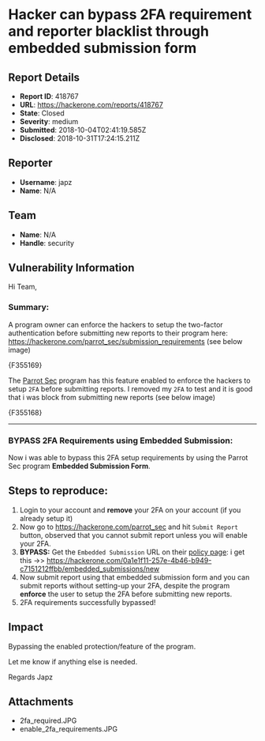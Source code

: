 # Hacker can bypass 2FA requirement and reporter blacklist through embedded submission form

## Report Details
- **Report ID**: 418767
- **URL**: https://hackerone.com/reports/418767
- **State**: Closed
- **Severity**: medium
- **Submitted**: 2018-10-04T02:41:19.585Z
- **Disclosed**: 2018-10-31T17:24:15.211Z

## Reporter
- **Username**: japz
- **Name**: N/A

## Team
- **Name**: N/A
- **Handle**: security

## Vulnerability Information
Hi Team,

### Summary:

A program owner can enforce the hackers to setup the two-factor authentication before submitting new reports to their program here: https://hackerone.com/parrot_sec/submission_requirements (see below image)

{F355169}

The [Parrot Sec](https://hackerone.com/parrot_sec) program has this feature enabled to enforce the hackers to setup `2FA` before submitting reports. I removed my `2FA` to test and it is good that i was block from submitting new reports (see below image)

{F355168}

---

### BYPASS 2FA Requirements using Embedded Submission:

Now i was able to bypass this 2FA setup requirements by using the Parrot Sec program __Embedded Submission Form__.

## Steps to reproduce:

  1. Login to your account and __remove__ your 2FA on your account (if you already setup it)
  2. Now go to https://hackerone.com/parrot_sec and hit `Submit Report` button, observed that you cannot submit report unless you will enable your 2FA.
  3. __BYPASS:__ Get the `Embedded Submission` URL on their [policy page](https://hackerone.com/parrot_sec): i get this ->> https://hackerone.com/0a1e1f11-257e-4b46-b949-c7151212ffbb/embedded_submissions/new
  4. Now submit report using that embedded submission form and you can submit reports without setting-up your 2FA, despite the program __enforce__ the user to setup the 2FA before submitting new reports.
  5. 2FA requirements successfully bypassed!

## Impact

Bypassing the enabled protection/feature of the program.

Let me know if anything else is needed.

Regards
Japz

## Attachments
- 2fa_required.JPG
- enable_2fa_requirements.JPG

